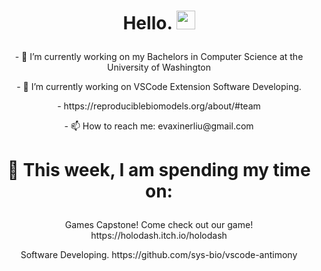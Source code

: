 # <p align="center"> Hello. <img src="https://raw.githubusercontent.com/MartinHeinz/MartinHeinz/master/wave.gif" width="30px"> </p>

<!--
**evaliu2002/evaliu2002** is a ✨ _special_ ✨ repository because its `README.md` (this file) appears on your GitHub profile.
-->

<!-- Here are some ideas to get you started:
 -->
 
<p align="center"> - 🔭 I’m currently working on my Bachelors in Computer Science at the University of Washington </p>
<p align="center"> - 🌱 I’m currently working on VSCode Extension Software Developing. </p>
<p align="center"> - https://reproduciblebiomodels.org/about/#team </p>
<p align="center"> - 📫 How to reach me: evaxinerliu@gmail.com </p>

# <p align="center"> 🏫 This week, I am spending my time on: </p>
<p align="center"> Games Capstone! Come check out our game! https://holodash.itch.io/holodash </p>
<p align="center"> Software Developing. https://github.com/sys-bio/vscode-antimony </p>
